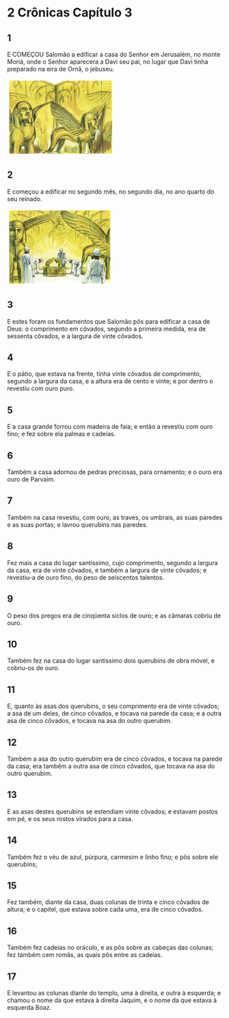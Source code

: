 # 2 Crônicas Capítulo 3

## 1
E COMEÇOU Salomão a edificar a casa do Senhor em Jerusalém, no monte Moriá, onde o Senhor aparecera a Davi seu pai, no lugar que Davi tinha preparado na eira de Ornã, o jebuseu.

![](../.img/2Cr/03/1-0.jpg)

## 2
E começou a edificar no segundo mês, no segundo dia, no ano quarto do seu reinado.

![](../.img/2Cr/03/2-0.jpg)

## 3
E estes foram os fundamentos que Salomão pôs para edificar a casa de Deus: o comprimento em côvados, segundo a primeira medida, era de sessenta côvados, e a largura de vinte côvados.

## 4
E o pátio, que estava na frente, tinha vinte côvados de comprimento, segundo a largura da casa, e a altura era de cento e vinte; e por dentro o revestiu com ouro puro.

## 5
E a casa grande forrou com madeira de faia; e então a revestiu com ouro fino; e fez sobre ela palmas e cadeias.

## 6
Também a casa adornou de pedras preciosas, para ornamento; e o ouro era ouro de Parvaim.

## 7
Também na casa revestiu, com ouro, as traves, os umbrais, as suas paredes e as suas portas; e lavrou querubins nas paredes.

## 8
Fez mais a casa do lugar santíssimo, cujo comprimento, segundo a largura da casa, era de vinte côvados, e também a largura de vinte côvados; e revestiu-a de ouro fino, do peso de seiscentos talentos.

## 9
O peso dos pregos era de cinqüenta siclos de ouro; e as câmaras cobriu de ouro.

## 10
Também fez na casa do lugar santíssimo dois querubins de obra móvel, e cobriu-os de ouro.

## 11
E, quanto às asas dos querubins, o seu comprimento era de vinte côvados; a asa de um deles, de cinco côvados, e tocava na parede da casa; e a outra asa de cinco côvados, e tocava na asa do outro querubim.

## 12
Também a asa do outro querubim era de cinco côvados, e tocava na parede da casa; era também a outra asa de cinco côvados, que tocava na asa do outro querubim.

## 13
E as asas destes querubins se estendiam vinte côvados; e estavam postos em pé, e os seus rostos virados para a casa.

## 14
Também fez o véu de azul, púrpura, carmesim e linho fino; e pôs sobre ele querubins;

## 15
Fez também, diante da casa, duas colunas de trinta e cinco côvados de altura; e o capitel, que estava sobre cada uma, era de cinco côvados.

## 16
Também fez cadeias no oráculo, e as pôs sobre as cabeças das colunas; fez também cem romãs, as quais pôs entre as cadeias.

## 17
E levantou as colunas diante do templo, uma à direita, e outra à esquerda; e chamou o nome da que estava à direita Jaquim, e o nome da que estava à esquerda Boaz.

